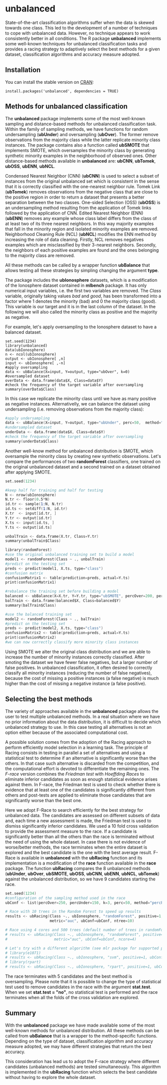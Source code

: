 # unbalanced

State-of-the-art classification algorithms suffer when the data is skewed towards one class. 
This led to the development of a number of techniques to cope with unbalanced data. 
However, no technique appears to work consistently better in all conditions.
The R package **unbalanced** implements some well-known techniques for unbalanced classification tasks and 
provides a racing strategy to adaptively select the best methods for a given dataset, 
classification algorithms and accuracy measure adopted.

## Installation

You can install the stable version on
[CRAN](http://cran.r-project.org/package=unbalanced):

```{r}
install.packages('unbalanced', dependencies = TRUE)
```


## Methods for unbalanced classification

The **unbalanced** package implements some of the most well-known sampling and distance-based methods for unbalanced classification task. Within the family of sampling methods, we have functions for random undersampling (**ubUnder**) and oversampling (**ubOver**). The former remove observations from the majority class while the latter replicate minority class instances.
The package contains also a function called **ubSMOTE** that implements SMOTE, which oversamples the minority class by generating synthetic minority examples in the neighborhood of observed ones.
Other distance-based methods available in **unbalanced** are: **ubCNN**, **ubTomek**, **ubOSS**, **ubENN**, **ubNCL**.

Condensed Nearest Neighbor (CNN) (**ubCNN**) is used to select a subset of instances from the original unbalanced set which is consistent in the sense that it is correctly classified with the one-nearest neighbor rule.
Tomek Link (**ubTomek**) removes observations from the negative class that are close to the positive region in order to return a dataset that presents a better separation between the two classes.
One-sided Selection (OSS) (**ubOSS**) is an undersampling method resulting from the application of Tomek links followed by the application of CNN.
Edited Nearest Neighbor (ENN) (**ubENN**) removes any example whose class label differs from the class of at least two of its three nearest neighbors. In this way majority examples that fall in the minority region and isolated minority examples are removed. 
Neighborhood Cleaning Rule (NCL) (**ubNCL**) modifies the ENN method by increasing the role of data cleaning. Firstly, NCL removes negatives examples which are misclassified by their 3-nearest neighbors. Secondly, the neighbors of each positive examples are found and the ones belonging to the majority class are removed.


All these methods can be called by a wrapper function **ubBalance** that allows testing all these strategies by simpling changing the argument **type**.

The package includes the **ubIonosphere** datasets, which is a modification of the Ionosphere dataset contained in **mlbench** package. 
It has only numerical input variables, i.e. the first two variables are removed. 
The *Class* variable, originally taking values *bad* and *good*, has been transformed into a factor where 1 denotes the minority (bad) and 0 the majority class (good). This variable is our target and it is in the last column of the dataset.
In the following we will also called the minority class as positive and the majority as negative.

For example, let's apply oversampling to the Ionosphere dataset to have a balanced dataset.

```{r} 
set.seed(1234)
library(unbalanced)
data(ubIonosphere)
n <- ncol(ubIonosphere)
output <- ubIonosphere[ ,n]
input <- ubIonosphere[ ,-n]
#apply oversampling
data <- ubBalance(X=input, Y=output, type="ubOver", k=0)
#oversampled dataset
overData <- data.frame(data$X, Class=data$Y)
#check the frequency of the target variable after oversampling
summary(overData$Class)
```

In this case we replicate the minority class until we have as many positive as negative instances.
Alternativelly, we can balance the dataset using undersampling (i.e. removing observations from the majority class):

```s 
#apply undersampling
data <- ubBalance(X=input, Y=output, type="ubUnder", perc=50,  method="percPos")
#undersampled dataset
underData <- data.frame(data$X, Class=data$Y)
#check the frequency of the target variable after oversampling
summary(underData$Class)
```

Another well-know method for unbalanced distribution is SMOTE, which oversample the minority class by creating new synthetic observations.
Let's compare the performances of two **randomForest** classifiers, one trained on the original unbalanced dataset and a second trained on a dataset obtained after applying SMOTE.

```s 
set.seed(1234)

#keep half for training and half for testing
N <- nrow(ubIonosphere)
N.tr <- floor(0.5*N)
id.tr <- sample(1:N, N.tr)
id.ts <- setdiff(1:N, id.tr)
X.tr  <- input[id.tr, ]
Y.tr <- output[id.tr]
X.ts <- input[id.ts, ] 
Y.ts <- output[id.ts]

unbalTrain <- data.frame(X.tr, Class=Y.tr)
summary(unbalTrain$Class)

library(randomForest)
#use the original unbalanced training set to build a model
model1 <- randomForest(Class ~ ., unbalTrain)
#predict on the testing set
preds <- predict(model1, X.ts, type="class")
#confusion matrix
confusionMatrix1 <- table(prediction=preds, actual=Y.ts)
print(confusionMatrix1)

#rebalance the training set before building a model
balanced <- ubBalance(X=X.tr, Y=Y.tr, type="ubSMOTE", percOver=200, percUnder=150)
balTrain <- data.frame(balanced$X, Class=balanced$Y)
summary(balTrain$Class)

#use the balanced training set
model2 <- randomForest(Class ~ ., balTrain)
#predict on the testing set
preds <- predict(model2, X.ts, type="class")
confusionMatrix2 <- table(prediction=preds, actual=Y.ts)
print(confusionMatrix2)
#we can now correctly classify more minority class instances
```

Using SMOTE we alter the original class distribution and we are able to increase the number of minority instances correctly classified.
After smoting the dataset we have fewer false negatives, but a larger number of false positives.
In unbalanced classification, it often desired to correctly classify all minority instances (reducing the number of false negatives), because the cost of missing a positive instances (a false negative) is much higher than the cost of missing a negative instance (a false positive).


## Selecting the best methods

The variety of approaches available in the **unbalanced** package allows the user to test multiple unbalanced methods.
In a real situation where we have no prior information about the data distribution, it is difficult to decide which unbalanced strategy to use. 
In this case testing all alternatives is not an option either because of the associated computational cost.


A possible solution comes from the adoption of the Racing approach to perform efficiently model selection in a learning task. 
The principle of Racing consists in testing in parallel a set of alternatives and using a statistical test to determine if an alternative is significantly worse than the others. 
In that case such alternative is discarded from the competition, and the computational effort is devoted to differentiate the remaining ones. 
The *F-race* version combines the *Friedman test* with *Hoeffding Races* to eliminate inferior candidates as soon as enough statistical evidence arises against them. In F-race, the Friedman test is used to check whether there is evidence that at least one of the candidates is significantly different from others and post-tests are applied to eliminate those candidates that are significantly worse than the best one.

Here we adopt F-Race to search efficiently for the best strategy for unbalanced data. 
The candidates are assessed on different subsets of data and, each time a new assessment is made, the Friedman test is used to dismiss significantly inferior candidates.
We used a 10 fold cross validation to provide the assessment measure to the race. If a candidate is significantly better than all the others than the race is terminated without the need of using the whole dataset. In case there is not evidence of worse/better methods, the race terminates when the entire dataset is explored and the best candidate is the one with the best average result.
F-Race is available in **unbalanced** with the **ubRacing** function and its implementation is a modification of the **race** function available in the **race** package. 
The function **ubRacing** compares the 8 unbalanced methods (**ubUnder**, **ubOver**, **ubSMOTE**, **ubOSS**, **ubCNN**, **ubENN**, **ubNCL**, **ubTomek**) against the unbalanced distribution, so we have 9 candidates starting the race.

```s 
set.seed(1234)
#configuration of the sampling method used in the race
ubConf <- list(percOver=250, percUnder=150, k=3, perc=50, method="percPos", w=NULL)

# Race with 10 trees in the Random Forest to speed up results
results <- ubRacing(Class ~., ubIonosphere, "randomForest", positive=1, 
                    metric="auc", ubConf=ubConf, ntree=10)

# Race using 4 cores and 500 trees (default number of trees in randomForest)
# results <- ubRacing(Class ~., ubIonosphere, "randomForest", positive=1, 
#                     metric="auc", ubConf=ubConf, ncore=4)

# Let's try with a different algorithm (see mlr package for supported packages)
# library(e1071)
# results <- ubRacing(Class ~., ubIonosphere, "svm", positive=1, ubConf=ubConf)
# library(rpart)
# results <- ubRacing(Class ~., ubIonosphere, "rpart", positive=1, ubConf=ubConf)
```

The race terminates with 5 candidates and the best method is oversampling.
Please note that it is possible to change the type of statistical test used to remove candidates in the race with the argument **stat.test**.
When we set **stat.test = "no"**, no statistical test is performed and the race terminates when all the folds of the cross validation are explored.

## Summary

With the **unbalanced** package we have made available some of the most well-known methods for unbalanced distribution. All these methods can be called from **ubBalance** that is a wrapper to the method-specific functions.
Depending on the type of dataset, classification algorithm and accuracy measure adopted, we may have different strategies that return the best accuracy.

This consideration has lead us to adopt the F-race strategy where different candidates (unbalanced methods) are tested simultaneously. This algorithm is implemented in the **ubRacing** function which selects the best candidate without having to explore the whole dataset.

